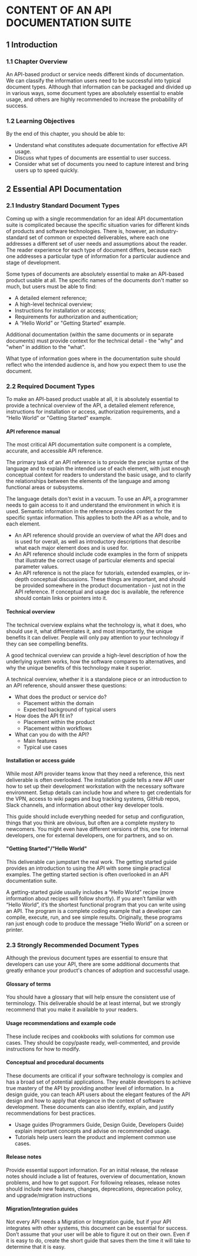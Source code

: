 # CONTENT OF AN API DOCUMENTATION SUITE

## 1 Introduction

### 1.1 Chapter Overview

An API-based product or service needs different kinds of documentation. We can classify the information users need to be successful into typical document types. Although that information can be packaged and divided up in various ways, some document types are absolutely essential to enable usage, and others are highly recommended to increase the probability of success.

### 1.2 Learning Objectives

By the end of this chapter, you should be able to:
* Understand what constitutes adequate documentation for effective API usage.
* Discuss what types of documents are essential to user success.
* Consider what set of documents you need to capture interest and bring users up to speed quickly.

## 2 Essential API Documentation

### 2.1 Industry Standard Document Types

Coming up with a single recommendation for an ideal API documentation suite is complicated because the specific situation varies for different kinds of products and software technologies. There is, however, an industry-standard set of common or expected deliverables, where each one addresses a different set of user needs and assumptions about the reader. The reader experience for each type of document differs, because each one addresses a particular type of information for a particular audience and stage of development.

Some types of documents are absolutely essential to make an API-based product usable at all. The specific names of the documents don't matter so much, but users must be able to find:
* A detailed element reference;
* A high-level technical overview;
* Instructions for installation or access;
* Requirements for authorization and authentication;
* A “Hello World” or "Getting Started" example.

Additional documentation (within the same documents or in separate documents) must provide context for the technical detail - the "why" and "when" in addition to the "what".

What type of information goes where in the documentation suite should reflect who the intended audience is, and how you expect them to use the document.

### 2.2 Required Document Types

To make an API-based product usable at all, it is absolutely essential to provide a technical overview of the API, a detailed element reference, instructions for installation or access, authorization requirements, and a “Hello World” or "Getting Started" example.

#### API reference manual

The most critical API documentation suite component is a complete, accurate, and accessible API reference.

The primary task of an API reference is to provide the precise syntax of the language and to explain the intended use of each element, with just enough conceptual context for readers to understand the basic usage, and to clarify the relationships between the elements of the language and among functional areas or subsystems.

The language details don't exist in a vacuum. To use an API, a programmer needs to gain access to it and understand the environment in which it is used. Semantic information in the reference provides context for the specific syntax information. This applies to both the API as a whole, and to each element.
* An API reference should provide an overview of what the API does and is used for overall, as well as introductory descriptions that describe what each major element does and is used for.
* An API reference should include code examples in the form of snippets that illustrate the correct usage of particular elements and special parameter values.
* An API reference is not the place for tutorials, extended examples, or in-depth conceptual discussions. These things are important, and should be provided somewhere in the product documentation - just not in the API reference. If conceptual and usage doc is available, the reference should contain links or pointers into it.

#### Technical overview

The technical overview explains what the technology is, what it does, who should use it, what differentiates it, and most importantly, the unique benefits it can deliver. People will only pay attention to your technology if they can see compelling benefits.

A good technical overview can provide a high-level description of how the underlying system works, how the software compares to alternatives, and why the unique benefits of this technology make it superior.

A technical overview, whether it is a standalone piece or an introduction to an API reference, should answer these questions:
* What does the product or service do?
    - Placement within the domain
    - Expected background of typical users
* How does the API fit in?
    - Placement within the product
    - Placement within workflows
* What can you do with the API?
    - Main features
    - Typical use cases

#### Installation or access guide

While most API provider teams know that they need a reference, this next deliverable is often overlooked. The installation guide tells a new API user how to set up their development workstation with the necessary software environment. Setup details can include how and where to get credentials for the VPN, access to wiki pages and bug tracking systems, GitHub repos, Slack channels, and information about other key developer tools.

This guide should include everything needed for setup and configuration, things that you think are obvious, but often are a complete mystery to newcomers. You might even have different versions of this, one for internal developers, one for external developers, one for partners, and so on.

#### "Getting Started"/"Hello World"

This deliverable can jumpstart the real work. The getting started guide provides an introduction to using the API with some simple practical examples. The getting started section is often overlooked in an API documentation suite.

A getting-started guide usually includes a “Hello World” recipe (more information about recipes will follow shortly). If you aren’t familiar with “Hello World”, it’s the shortest functional program that you can write using an API. The program is a complete coding example that a developer can compile, execute, run, and see simple results. Originally, these programs ran just enough code to produce the message “Hello World” on a screen or printer.

### 2.3 Strongly Recommended Document Types

Although the previous document types are essential to ensure that developers can use your API, there are some additional documents that greatly enhance your product's chances of adoption and successful usage.

#### Glossary of terms

You should have a glossary that will help ensure the consistent use of terminology. This deliverable should be at least internal, but we strongly recommend that you make it available to your readers.

#### Usage recommendations and example code

These include recipes and cookbooks with solutions for common use cases. They should be copy/paste ready, well-commented, and provide instructions for how to modify.

#### Conceptual and procedural documents

These documents are critical if your software technology is complex and has a broad set of potential applications. They enable developers to achieve true mastery of the API by providing another level of information. In a design guide, you can teach API users about the elegant features of the API design and how to apply that elegance in the context of software development. These documents can also identify, explain, and justify recommendations for best practices.
* Usage guides (Programmers Guide, Design Guide, Developers Guide) explain important concepts and advise on recommended usage.
* Tutorials help users learn the product and implement common use cases.

#### Release notes

Provide essential support information. For an initial release, the release notes should include a list of features, overview of documentation, known problems, and how to get support. For following releases, release notes should include new features, changes, deprecations, deprecation policy, and upgrade/migration instructions

#### Migration/Integration guides

Not every API needs a Migration or Integration guide, but if your API integrates with other systems, this document can be essential for success. Don’t assume that your user will be able to figure it out on their own. Even if it is easy to do, create the short guide that saves them the time it will take to determine that it is easy.